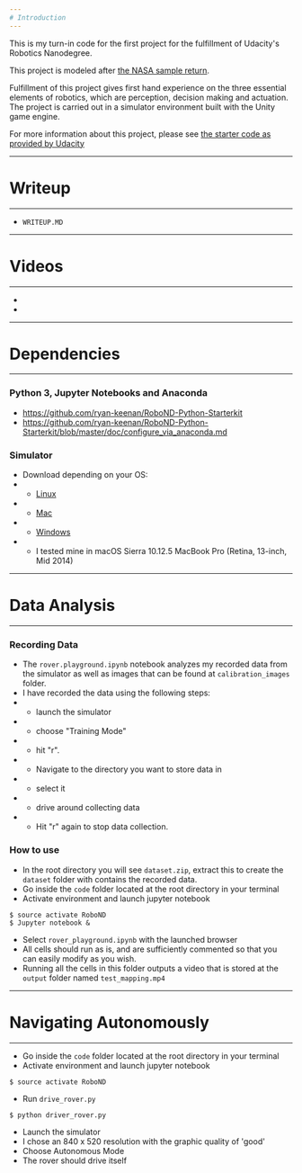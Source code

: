 ```yaml
---
# Introduction
---
```


This is my turn-in code for the first project for the fulfillment of Udacity's Robotics Nanodegree.

This project is modeled after
[the NASA sample return](https://www.nasa.gov/directorates/spacetech/centennial_challenges/sample_return_robot/index.html).

Fulfillment of this project gives first hand experience on the three essential elements of robotics, which are perception, decision making and actuation. The project is carried out in a simulator environment built with the Unity game engine.

For more information about this project, please see
[the starter code as provided by Udacity](https://github.com/udacity/RoboND-Rover-Project)

---
# Writeup
---
- `WRITEUP.MD`

---
# Videos
---
-
-  

---
# Dependencies
---
### Python 3, Jupyter Notebooks and Anaconda
- https://github.com/ryan-keenan/RoboND-Python-Starterkit
- https://github.com/ryan-keenan/RoboND-Python-Starterkit/blob/master/doc/configure_via_anaconda.md

### Simulator
- Download depending on your OS:
- - [Linux](https://s3-us-west-1.amazonaws.com/udacity-robotics/Rover+Unity+Sims/Linux_Roversim.zip)
- - [Mac](https://s3-us-west-1.amazonaws.com/udacity-robotics/Rover+Unity+Sims/Mac_Roversim.zip)
- - [Windows](https://s3-us-west-1.amazonaws.com/udacity-robotics/Rover+Unity+Sims/Windows_Roversim.zip)
- - I tested mine in macOS Sierra 10.12.5 MacBook Pro (Retina, 13-inch, Mid 2014)

---
# Data Analysis
---

### Recording Data
- The `rover.playground.ipynb` notebook analyzes my recorded data from the simulator as well as images that can be found at `calibration_images` folder.
- I have recorded the data using the following steps:
- - launch the simulator
- - choose "Training Mode"
- - hit "r".
- -  Navigate to the directory you want to store data in
- - select it
- - drive around collecting data
- - Hit "r" again to stop data collection.

### How to use
- In the root directory you will see `dataset.zip`, extract this to create
the `dataset` folder with contains the recorded data.
- Go inside the `code` folder located at the root directory in your terminal
- Activate environment and launch jupyter notebook
```
$ source activate RoboND
$ Jupyter notebook &
```
- Select `rover_playground.ipynb` with the launched browser
- All cells should run as is, and are sufficiently commented so that you can easily modify as you wish.
- Running all the cells in this folder outputs a video that is stored at the `output` folder named `test_mapping.mp4`

---
# Navigating Autonomously
---
- Go inside the `code` folder located at the root directory in your terminal
- Activate environment and launch jupyter notebook
```
$ source activate RoboND
```
- Run `drive_rover.py`
```
$ python driver_rover.py
```
- Launch the simulator
- I chose an 840 x 520 resolution with the graphic quality of 'good'
- Choose Autonomous Mode
- The rover should drive itself

